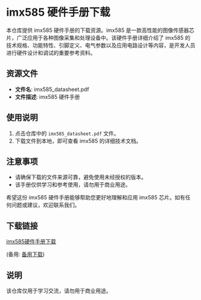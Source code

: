 # imx585 硬件手册下载

本仓库提供 imx585 硬件手册的下载资源。imx585 是一款高性能的图像传感器芯片，广泛应用于各种图像采集和处理设备中。该硬件手册详细介绍了 imx585 的技术规格、功能特性、引脚定义、电气参数以及应用电路设计等内容，是开发人员进行硬件设计和调试的重要参考资料。

## 资源文件

- **文件名**: imx585_datasheet.pdf
- **文件描述**: imx585 硬件手册

## 使用说明

1. 点击仓库中的 `imx585_datasheet.pdf` 文件。
2. 下载文件到本地，即可查看 imx585 的详细技术文档。

## 注意事项

- 请确保下载的文件来源可靠，避免使用未经授权的版本。
- 该手册仅供学习和参考使用，请勿用于商业用途。

希望这份 imx585 硬件手册能够帮助您更好地理解和应用 imx585 芯片。如有任何问题或建议，欢迎联系我们。

## 下载链接
[imx585硬件手册下载](https://pan.quark.cn/s/f1037b5c260a) 

(备用: [备用下载](https://pan.baidu.com/s/1wEMoIJ9c6jlbCcInldqbDQ?pwd=1234))

## 说明

该仓库仅用于学习交流，请勿用于商业用途。
